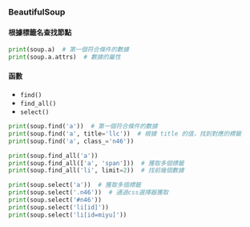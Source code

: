 ### BeautifulSoup

#### 根據標籤名查找節點

```python
print(soup.a)  # 第一個符合條件的數據
print(soup.a.attrs)  # 數據的屬性

```



#### 函數

- `find()`
- `find_all()`
- `select()`

```python
print(soup.find('a'))  # 第一個符合條件的數據
print(soup.find('a', title='llc'))  # 根據 title 的值，找到對應的標籤
print(soup.find('a', class_='n46'))

print(soup.find_all('a'))
print(soup.find_all(['a', 'span']))  # 獲取多個標籤
print(soup.find_all('li', limit=2))  # 找前幾個數據

print(soup.select('a'))  # 獲取多個標籤
print(soup.select('.n46'))  # 通過css選擇器獲取
print(soup.select('#n46'))
print(soup.select('li[id]'))
print(soup.select('li[id=miyu]'))

```

